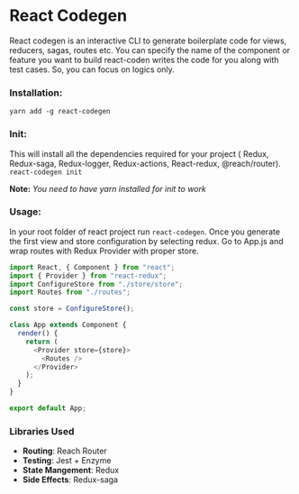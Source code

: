 # React Codegen

React codegen is an interactive CLI to generate boilerplate code for views, reducers, sagas, routes etc. You can specify the name of the component or feature you want to build react-coden writes the code for you along with test cases. So, you can focus on logics only.

### Installation:

`yarn add -g react-codegen`

### Init:
This will install all the dependencies required for your project ( Redux, Redux-saga, Redux-logger, Redux-actions, React-redux, @reach/router).
`react-codegen init`

**Note:** *You need to have yarn installed for init to work*

### Usage:

In your root folder of react project run `react-codegen`. Once you generate the first view and store configuration by selecting redux. Go to App.js and wrap routes with Redux Provider with proper store.

```javascript
import React, { Component } from "react";
import { Provider } from "react-redux";
import ConfigureStore from "./store/store";
import Routes from "./routes";

const store = ConfigureStore();

class App extends Component {
  render() {
    return (
      <Provider store={store}>
        <Routes />
      </Provider>
    );
  }
}

export default App;
```

### Libraries Used

- **Routing**: Reach Router
- **Testing**: Jest + Enzyme
- **State Mangement**: Redux
- **Side Effects**: Redux-saga
